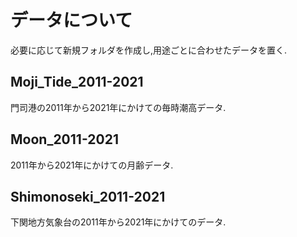 # データについて
必要に応じて新規フォルダを作成し,用途ごとに合わせたデータを置く.

## Moji_Tide_2011-2021
門司港の2011年から2021年にかけての毎時潮高データ.
## Moon_2011-2021
2011年から2021年にかけての月齢データ.
## Shimonoseki_2011-2021
下関地方気象台の2011年から2021年にかけてのデータ.